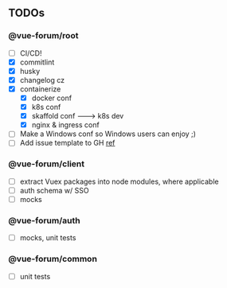 ## TODOs

### @vue-forum/root
- [ ] CI/CD!
- [x] commitlint
- [x] husky
- [x] changelog cz
- [x] containerize
  - [x] docker conf
  - [x] k8s conf
  - [x] skaffold conf ---> k8s dev
  - [x] nginx & ingress conf
- [ ] Make a Windows conf so Windows users can enjoy ;)
- [ ] Add issue template to GH [ref](https://docs.github.com/en/free-pro-team@latest/github/building-a-strong-community/configuring-issue-templates-for-your-repository)

### @vue-forum/client
- [ ] extract Vuex packages into node modules, where applicable
- [ ] auth schema w/ SSO
- [ ] mocks

### @vue-forum/auth
- [ ]  mocks, unit tests

### @vue-forum/common
- [ ] unit tests

